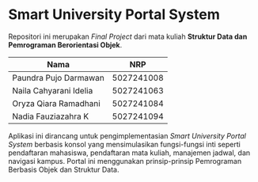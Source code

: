 # Smart University Portal System

Repositori ini merupakan _Final Project_ dari mata kuliah **Struktur Data dan Pemrograman Berorientasi Objek**.

| Nama                   | NRP        |
| ---------------------- | ---------- |
| Paundra Pujo Darmawan  | 5027241008 |
| Naila Cahyarani Idelia | 5027241063 |
| Oryza Qiara Ramadhani  | 5027241084 |
| Nadia Fauziazahra K    | 5027241094 |

Aplikasi ini dirancang untuk pengimplementasian _Smart University Portal System_ berbasis konsol yang mensimulasikan fungsi-fungsi inti seperti pendaftaran mahasiswa, pendaftaran mata kuliah, manajemen jadwal, dan navigasi kampus. Portal ini menggunakan prinsip-prinsip Pemrograman Berbasis Objek dan Struktur Data.
